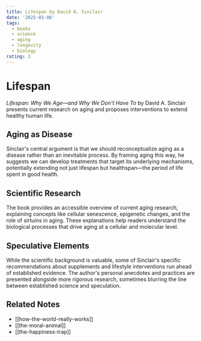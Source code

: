 ```yaml
---
title: Lifespan by David A. Sinclair
date: '2025-03-06'
tags:
  - books
  - science
  - aging
  - longevity
  - biology
rating: 3
---
```


# Lifespan

*Lifespan: Why We Age—and Why We Don't Have To* by David A. Sinclair presents current research on aging and proposes interventions to extend healthy human life.

## Aging as Disease

Sinclair's central argument is that we should reconceptualize aging as a disease rather than an inevitable process. By framing aging this way, he suggests we can develop treatments that target its underlying mechanisms, potentially extending not just lifespan but healthspan—the period of life spent in good health.

## Scientific Research

The book provides an accessible overview of current aging research, explaining concepts like cellular senescence, epigenetic changes, and the role of sirtuins in aging. These explanations help readers understand the biological processes that drive aging at a cellular and molecular level.

## Speculative Elements

While the scientific background is valuable, some of Sinclair's specific recommendations about supplements and lifestyle interventions run ahead of established evidence. The author's personal anecdotes and practices are presented alongside more rigorous research, sometimes blurring the line between established science and speculation.

## Related Notes

- [[how-the-world-really-works]]
- [[the-moral-animal]]
- [[the-happiness-trap]]
